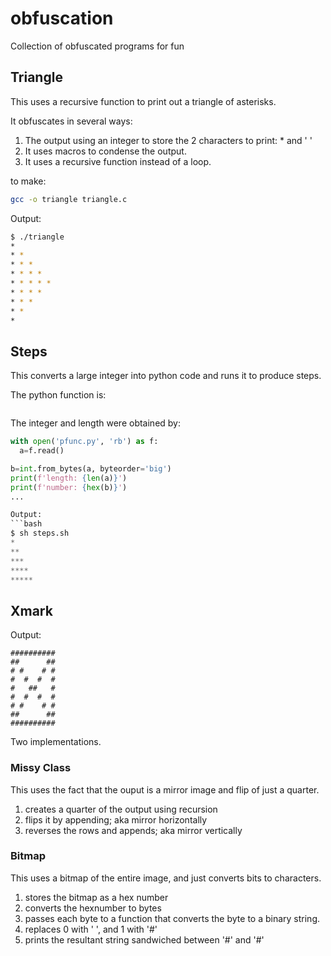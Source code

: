 # obfuscation
Collection of obfuscated programs for fun

## Triangle

This uses a recursive function to print out a triangle of asterisks.

It obfuscates in several ways:

 1. The output using an integer to store the 2 characters to print: * and ' '
 2. It uses macros to condense the output.
 3. It uses a recursive function instead of a loop.

to make:
```bash
gcc -o triangle triangle.c
```

Output:
```bash
$ ./triangle
*
* *
* * *
* * * *
* * * * *
* * * *
* * *
* *
*
```

## Steps

This converts a large integer into python code and runs it to produce steps.

The python function is:

```python
```

The integer and length were obtained by:

```python
with open('pfunc.py', 'rb') as f:
  a=f.read()

b=int.from_bytes(a, byteorder='big')
print(f'length: {len(a)}')
print(f'number: {hex(b)}')
...

Output:
```bash
$ sh steps.sh
*
**
***
****
*****
```

## Xmark

Output:
```
##########
##      ##
# #    # #
#  #  #  #
#   ##   #
#  #  #  #
# #    # #
##      ##
##########
```

Two implementations.

### Missy Class

This uses the fact that the ouput is a mirror image and flip of just a quarter.

1. creates a quarter of the output using recursion
2. flips it by appending; aka mirror horizontally
3. reverses the rows and appends; aka mirror vertically

### Bitmap

This uses a bitmap of the entire image, and just converts bits to characters.

1. stores the bitmap as a hex number
2. converts the hexnumber to bytes
3. passes each byte to a function that converts the byte to a binary string.
4. replaces 0 with ' ', and 1 with '#'
5. prints the resultant string sandwiched between '#' and '#'
